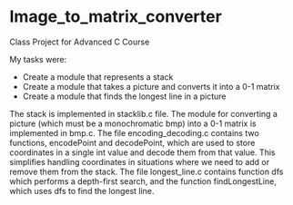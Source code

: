 # Image_to_matrix_converter
Class Project for Advanced C Course

My tasks were:
  - Create a module that represents a stack
  - Create a module that takes a picture and converts it into a 0-1 matrix
  - Create a module that finds the longest line in a picture 

The stack is implemented in stacklib.c file. The module for converting a picture (which must be a monochromatic bmp) into a 0-1 matrix is implemented in bmp.c.
The file encoding_decoding.c contains two functions, encodePoint and decodePoint, which are used to store coordinates in a single int value and decode them from that value. This simplifies handling coordinates in situations where we need to add or remove them from the stack.
The file longest_line.c contains function dfs which performs a depth-first search, and the function findLongestLine, which uses dfs to find the longest line.
